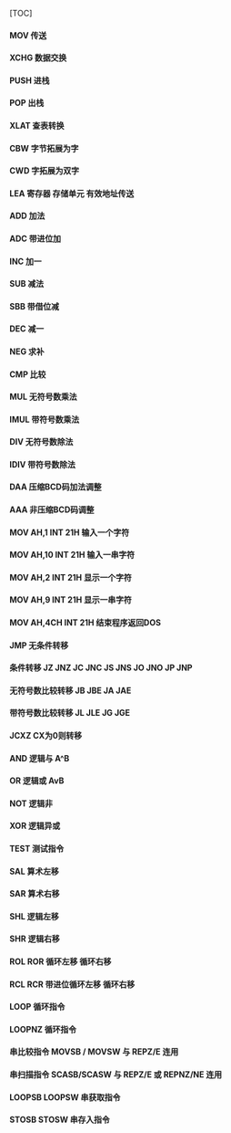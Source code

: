 [TOC]
#### MOV 传送

#### XCHG 数据交换

#### PUSH 进栈

#### POP 出栈

#### XLAT 查表转换

#### CBW 字节拓展为字

#### CWD 字拓展为双字

#### LEA 寄存器 存储单元 有效地址传送

#### ADD 加法

#### ADC 带进位加

#### INC 加一

#### SUB 减法

#### SBB 带借位减

#### DEC 减一

#### NEG 求补

#### CMP 比较

#### MUL 无符号数乘法

#### IMUL 带符号数乘法

#### DIV 无符号数除法

#### IDIV 带符号数除法

#### DAA 压缩BCD码加法调整

#### AAA 非压缩BCD码调整

#### MOV AH,1	INT 21H 输入一个字符

#### MOV AH,10	INT 21H 输入一串字符

#### MOV AH,2	INT 21H 显示一个字符

#### MOV AH,9	INT 21H 显示一串字符

#### MOV AH,4CH	INT 21H 结束程序返回DOS

#### JMP 无条件转移 

#### 条件转移 JZ JNZ JC JNC JS JNS JO JNO JP JNP

#### 无符号数比较转移 JB JBE JA JAE

#### 带符号数比较转移 JL JLE JG JGE

#### JCXZ CX为0则转移

#### AND 逻辑与  A^B

#### OR 逻辑或 AvB

#### NOT 逻辑非 

#### XOR 逻辑异或

#### TEST 测试指令

#### SAL 算术左移

#### SAR 算术右移

#### SHL 逻辑左移

#### SHR 逻辑右移

#### ROL ROR 循环左移 循环右移

#### RCL RCR 带进位循环左移 循环右移

#### LOOP 循环指令

#### LOOPNZ 循环指令

#### 串比较指令 MOVSB / MOVSW 与 REPZ/E 连用

#### 串扫描指令 SCASB/SCASW 与 REPZ/E 或 REPNZ/NE 连用

#### LOOPSB LOOPSW 串获取指令

#### STOSB STOSW 串存入指令



 






























